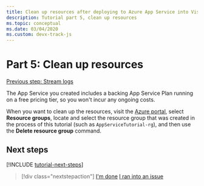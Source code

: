 ```yaml
---
title: Clean up resources after deploying to Azure App Service into Visual Studio Code
description: Tutorial part 5, clean up resources
ms.topic: conceptual
ms.date: 03/04/2020
ms.custom: devx-track-js
---
```


# Part 5: Clean up resources

[Previous step: Stream logs](tutorial-vscode-azure-app-service-node-04.md)

The App Service you created includes a backing App Service Plan running on a free pricing tier, so you won't incur any ongoing costs.

When you want to clean up the resources, visit the [Azure portal](https://portal.azure.com), select **Resource groups**, locate and select the resource group that was created in the process of this tutorial (such as `AppServiceTutorial-rg`), and then use the **Delete resource group** command.

## Next steps

[!INCLUDE [tutorial-next-steps](includes/tutorial-next-steps.md)]

> [!div class="nextstepaction"]
> [I'm done](node-howto-deploy-web-app.md) [I ran into an issue](https://www.research.net/r/PWZWZ52?tutorial=node-deployment-azureappservice&step=clean-up-resources)

